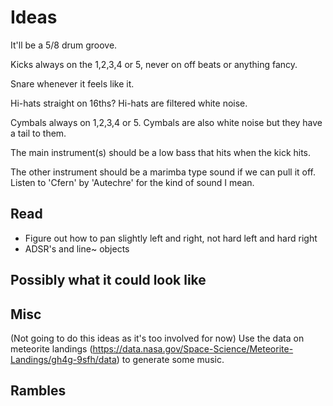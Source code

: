 # Ideas

It'll be a 5/8 drum groove.

Kicks always on the 1,2,3,4 or 5, never on off beats or anything fancy.

Snare whenever it feels like it.

Hi-hats straight on 16ths? Hi-hats are filtered white noise.

Cymbals always on 1,2,3,4 or 5. Cymbals are also white noise but they have a
tail to them.

The main instrument(s) should be a low bass that hits when the kick hits.

The other instrument should be a marimba type sound if we can pull it off.
Listen to 'Cfern' by 'Autechre' for the kind of sound I mean.

## Read

- Figure out how to pan slightly left and right, not hard left and hard right
- ADSR's and line~ objects

## Possibly what it could look like

## Misc

(Not going to do this ideas as it's too involved for now)
Use the data on meteorite landings 
(https://data.nasa.gov/Space-Science/Meteorite-Landings/gh4g-9sfh/data) 
to generate some music.

## Rambles
